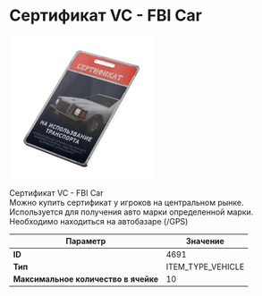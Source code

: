 # Сертификат VC - FBI Car

![Item Image](../img/4691.webp?raw=true)

Сертификат VC - FBI Car<br>Можно купить сертификат у игроков на центральном рынке.<br>Используется для получения авто марки определенной марки.<br>Необходимо находиться на автобазаре (/GPS)


| Параметр | Значение |
|----------|----------|
| **ID** | 4691 |
| **Тип** | ITEM_TYPE_VEHICLE |
| **Максимальное количество в ячейке** | 10 |

